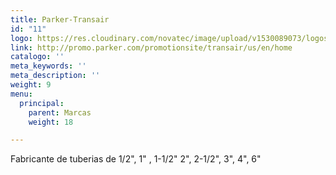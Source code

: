 ```yaml
---
title: Parker-Transair
id: "11"
logo: https://res.cloudinary.com/novatec/image/upload/v1530089073/logos/2b6a5e17122beb1afce28449a34f4ff3-parkerlegris.jpg
link: http://promo.parker.com/promotionsite/transair/us/en/home
catalogo: ''
meta_keywords: ''
meta_description: ''
weight: 9
menu:
  principal:
    parent: Marcas
    weight: 18

---
```

Fabricante de tuberias de 1/2", 1" , 1-1/2" 2", 2-1/2", 3", 4", 6"